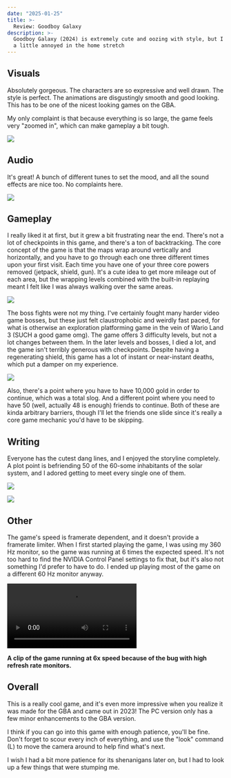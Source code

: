 ```yaml
---
date: "2025-01-25"
title: >-
  Review: Goodboy Galaxy
description: >-
  Goodboy Galaxy (2024) is extremely cute and oozing with style, but I also got
  a little annoyed in the home stretch
---
```


## Visuals

Absolutely gorgeous. The characters are so expressive and well drawn. The style
is perfect. The animations are disgustingly smooth and good looking. This has to
be one of the nicest looking games on the GBA.

My only complaint is that because everything is so large, the game feels very
"zoomed in", which can make gameplay a bit tough.

![](late-to-work.webp)

## Audio

It's great! A bunch of different tunes to set the mood, and all the sound
effects are nice too. No complaints here.

![](fishing.webp)

## Gameplay

I really liked it at first, but it grew a bit frustrating near the end. There's
not a lot of checkpoints in this game, and there's a ton of backtracking. The
core concept of the game is that the maps wrap around vertically and
horizontally, and you have to go through each one three different times upon
your first visit. Each time you have one of your three core powers removed
(jetpack, shield, gun). It's a cute idea to get more mileage out of each area,
but the wrapping levels combined with the built-in replaying meant I felt like I
was always walking over the same areas.

![](minesweeper.webp)

The boss fights were not my thing. I've certainly fought many harder video game
bosses, but these just felt claustrophobic and weirdly fast paced, for what is
otherwise an exploration platforming game in the vein of Wario Land 3 (SUCH a
good game omg). The game offers 3 difficulty levels, but not a lot changes
between them. In the later levels and bosses, I died a lot, and the game isn't
terribly generous with checkpoints. Despite having a regenerating shield, this
game has a lot of instant or near-instant deaths, which put a damper on my
experience.

![](precise.webp)

Also, there's a point where you have to have 10,000 gold in order to continue,
which was a total slog. And a different point where you need to have 50 (well,
actually 48 is enough) friends to continue. Both of these are kinda arbitrary
barriers, though I'll let the friends one slide since it's really a core game
mechanic you'd have to be skipping.

## Writing

Everyone has the cutest dang lines, and I enjoyed the storyline completely. A
plot point is befriending 50 of the 60-some inhabitants of the solar system, and
I adored getting to meet every single one of them.

![](capitalism.webp)

![](poverty.webp)

## Other

The game's speed is framerate dependent, and it doesn't provide a framerate
limiter. When I first started playing the game, I was using my 360 Hz monitor,
so the game was running at 6 times the expected speed. It's not too hard to find
the NVIDIA Control Panel settings to fix that, but it's also not something I'd
prefer to have to do. I ended up playing most of the game on a different 60 Hz
monitor anyway.

<video src="turbo.hd.mp4" controls preload></video>

**A clip of the game running at 6x speed because of the bug with high refresh
rate monitors.**

## Overall

This is a really cool game, and it's even more impressive when you realize it
was made for the GBA and came out in 2023! The PC version only has a few minor
enhancements to the GBA version.

I think if you can go into this game with enough patience, you'll be fine. Don't
forget to scour every inch of everything, and use the "look" command (L) to move
the camera around to help find what's next.

I wish I had a bit more patience for its shenanigans later on, but I had to look
up a few things that were stumping me.
